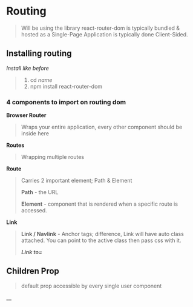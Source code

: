 # Routing
> Will be using the library react-router-dom is typically bundled & hosted as a Single-Page Application is typically done Client-Sided.

## Installing routing
_Install like before_
> 1. cd _name_
> 2. npm install react-router-dom

### 4 components to import on routing dom
**Browser Router** 
> Wraps your entire application, every other component should be inside here
> 
**Routes**  
> Wrapping multiple routes
> 
**Route** 
> Carries 2 important element; Path & Element
> 
> **Path** - the URL
> 
> **Element** - component that is rendered when a specific route is accessed.
> 
**Link**
> **Link / Navlink** - Anchor tags; difference, Link will have auto class attached. You can point to the active class then pass css with it.
> 
> _**Link to=<url>**_

## Children Prop
> default prop accessible by every single user component

**__**
